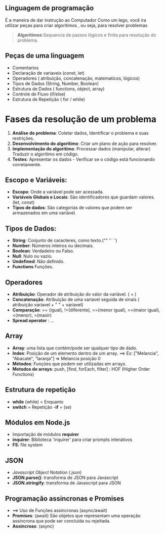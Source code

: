 ## Linguagem de programação

É a maneira de dar instrução ao Computador
Como um lego, você ira utilizar peças para criar algoritimos , ou seja, para
resolver problemas

> **Algoritimos**:Sequencia de passos lógicos e finita para resolução do problema.

## Peças de uma linguagem

- Comentarios
- Declaração de variaveis (const, let)
- Operadores ( atribuição, concatenação, matematicos, lógicos)
- Tipos de Dados (String, Number, Boolean)
- Estrutura de Dados ( functions, object, array)
- Controle de Fluxo (if/else)
- Estrutura de Repetição ( for / while)

# Fases da resolução de um problema

1. **Análise do problema**: Coletar dados, Identificar o problema e suas restrições.
2. **Desenvolvimento do algoritimo**: Criar um plano de ação para resolver.
3. **Implementação do algoritimo**: Processar dados (manipular, alterar) Traduzir o algoritimo em código.
4. **Testes**: Apresentar os dados - Verificar se o código está funcionando corretamente.

## Escopo e Variáveis:

- **Escopo**: Onde a variável pode ser acessada.
- **Variáveis Globais e Locais**: São identificadores que guardam valores.(let, const)
- **Tipos de dados**: São categorias de valores que podem ser armazenados em uma
  variável.

## Tipos de Dados:

- **String**: Conjunto de caracteres, como texto.("" '' ``)
- **Number**: Números inteiros ou decimais.
- **Boolean**: Verdadeiro ou Falso.
- **Null**: Nulo ou vazio.
- **Undefined**: Não definido.
- **Functions** Funções.

## Operadores

- **Atribuição**: Operador de atribuição do valor da variável. ( = )
- **Concatenação**: Atribuição de uma variavel seguida de sinais ( atribuição variavel + " " + variavel)
- **Comparação**: == (igual), !=(diferente), <=(menor igual), >=(maior igual), <(menor), >(maoir)
- **Spread operator** : ...

## Array

- **Array**: uma lista que contém/pode ser qualquer tipo de dado.
- **Index**: Posição de um elemento dentro de um array. ==> Ex: ["Melancia", "Abacate", "laranja"] => Melancia posição 0
- **Métodos**: Funções que podem ser utilizadas em arrays.
- **Metodos de arrays**: push, [find, forEach, filter] : HOF (Higher Order Functions)

## Estrutura de repetição

- **while** (while) = Enquanto
- **switch** = Repetição -**if** = (se)

## Módulos em Node.js

- Importação de módulos **requirer**
- **inquirer**: Biblioteca 'inquirer' para criar prompts interativos
- **FS**: file system

## JSON

- _Javascript Object Notation_ (.json)
- **JSON.parse()**: transforma de JSON para Javascript
- **JSON.stringify**: transforma de Javascript para JSON

## Programação assincronas e Promises

- ==> Uso de Funções assincronas (async/await)
- **Promises**: (await) São objetos que representam uma operação assíncrona que pode ser concluída ou rejeitada.
- **Assincroas**: (async)
